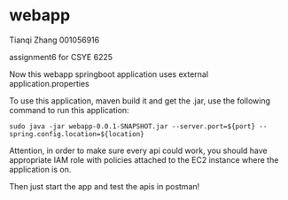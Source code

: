 # webapp
Tianqi Zhang 001056916

assignment6 for CSYE 6225

Now this webapp springboot application uses external application.properties

To use this application, maven build it and get the .jar, use the following command to run this application:
```
sudo java -jar webapp-0.0.1-SNAPSHOT.jar --server.port=${port} --spring.config.location=${location}
```

Attention, in order to make sure every api could work, you should have appropriate IAM role with policies attached to the EC2 instance where the application is on.

Then just start the app and test the apis in postman!

